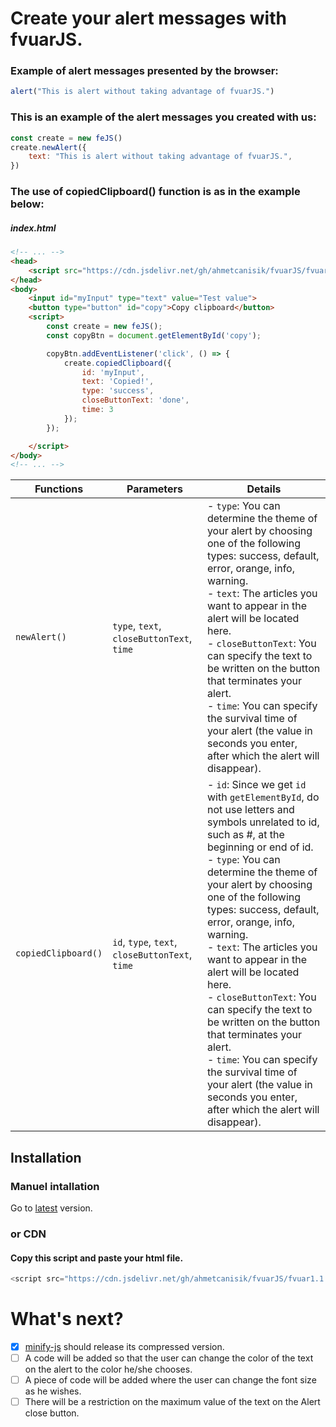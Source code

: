 # Create your alert messages with fvuarJS.

### Example of alert messages presented by the browser:
```javascript
alert("This is alert without taking advantage of fvuarJS.")
```

### This is an example of the alert messages you created with us:
```javascript
const create = new feJS()
create.newAlert({
    text: "This is alert without taking advantage of fvuarJS.",
})
```

### The use of copiedClipboard() function is as in the example below:

##### index.html
```html
<!-- ... -->
<head>
    <script src="https://cdn.jsdelivr.net/gh/ahmetcanisik/fvuarJS/fvuar1.1.min.js"></script>
</head>
<body>
    <input id="myInput" type="text" value="Test value">
    <button type="button" id="copy">Copy clipboard</button>
    <script>
        const create = new feJS();
        const copyBtn = document.getElementById('copy');

        copyBtn.addEventListener('click', () => {
            create.copiedClipboard({
                id: 'myInput',
                text: 'Copied!',
                type: 'success',
                closeButtonText: 'done',
                time: 3
            });
        });

    </script>
</body>
<!-- ... -->
```

| Functions | Parameters | Details |
| ----------| ------------- | -------- |
| `newAlert()` | `type`, `text`, `closeButtonText`, `time` | - `type`: You can determine the theme of your alert by choosing one of the following types: success, default, error, orange, info, warning. <br> - `text`: The articles you want to appear in the alert will be located here. <br> - `closeButtonText`: You can specify the text to be written on the button that terminates your alert. <br> - `time`: You can specify the survival time of your alert (the value in seconds you enter, after which the alert will disappear). |
| `copiedClipboard()` | `id`, `type`, `text`, `closeButtonText`, `time` | - `id`: Since we get `id` with `getElementById`, do not use letters and symbols unrelated to id, such as #, at the beginning or end of id. <br> - `type`: You can determine the theme of your alert by choosing one of the following types: success, default, error, orange, info, warning. <br> - `text`: The articles you want to appear in the alert will be located here. <br> - `closeButtonText`: You can specify the text to be written on the button that terminates your alert. <br> - `time`: You can specify the survival time of your alert (the value in seconds you enter, after which the alert will disappear). |


## Installation

### Manuel intallation
Go to [latest](https://github.com/ahmetcanisik/fvuarJS/releases/latest) version.

### or CDN

#### Copy this script and paste your html file.
```javascript
<script src="https://cdn.jsdelivr.net/gh/ahmetcanisik/fvuarJS/fvuar1.1.min.js"></script>
```


# What's next?

- [x] [minify-js](https://minify-js.com/) should release its compressed version.
- [ ] A code will be added so that the user can change the color of the text on the alert to the color he/she chooses.
- [ ] A piece of code will be added where the user can change the font size as he wishes.
- [ ] There will be a restriction on the maximum value of the text on the Alert close button.
